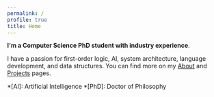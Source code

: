 ```yaml
---
permalink: /
profile: true
title: Home
---
```


**I'm a Computer Science PhD student with industry experience**. 

I have a passion for first-order logic, AI, system architecture, language development, and data structures. You can find more on my [About]({{site.baseurl}}/about) and [Projects]({{site.baseurl}}/projects) pages.

*[AI]: Artificial Intelligence
*[PhD]: Doctor of Philosophy